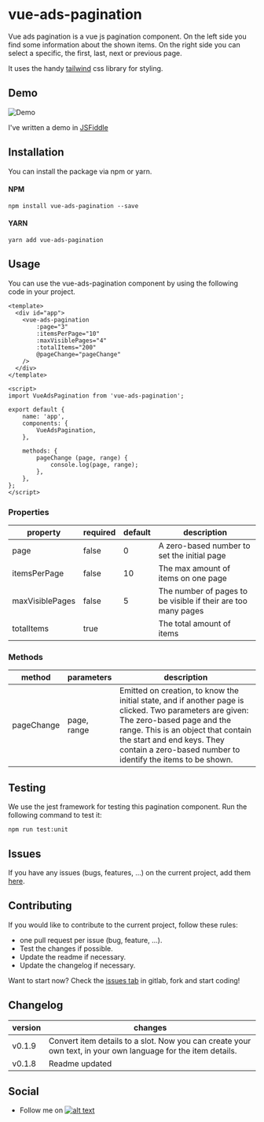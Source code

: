 # vue-ads-pagination

Vue ads pagination is a vue js pagination component. 
On the left side you find some information about the shown items.
On the right side you can select a specific, the first, last, next or previous page.

It uses the handy
[tailwind](https://tailwindcss.com/docs/what-is-tailwind/) css library for styling.

## Demo

![Demo](https://media.giphy.com/media/1AfMQogZf9Y5ci8ck3/giphy.gif)

I've written a demo in [JSFiddle](https://jsfiddle.net/arnedesmedt/18n9k6vm)

## Installation

You can install the package via npm or yarn.

#### NPM

```npm install vue-ads-pagination --save```

#### YARN

```yarn add vue-ads-pagination```

## Usage

You can use the vue-ads-pagination component by using the following code in your project.

```vue
<template>
  <div id="app">
    <vue-ads-pagination
        :page="3"
        :itemsPerPage="10"
        :maxVisiblePages="4"
        :totalItems="200"
        @pageChange="pageChange"
    />
  </div>
</template>

<script>
import VueAdsPagination from 'vue-ads-pagination';

export default {
    name: 'app',
    components: {
        VueAdsPagination,
    },

    methods: {
        pageChange (page, range) {
            console.log(page, range);
        },
    },
};
</script>
```

### Properties

| property | required | default | description |
| --- | --- | --- | --- |
| page | false | 0 | A zero-based number to set the initial page |
| itemsPerPage | false | 10 | The max amount of items on one page |
| maxVisiblePages | false | 5 | The number of pages to be visible if their are too many pages |
| totalItems | true |  | The total amount of items |

### Methods

| method | parameters | description |
| --- | --- | --- |
| pageChange | page, range | Emitted on creation, to know the initial state, and if another page is clicked. Two parameters are given: The zero-based page and the range. This is an object that contain the start and end keys. They contain a zero-based number to identify the items to be shown.|

## Testing

We use the jest framework for testing this pagination component. Run the following command to test it:

```
npm run test:unit
```

## Issues

If you have any issues (bugs, features, ...) on the current project, add them [here](https://gitlab.com/arnedesmedt/vue-ads-pagination/issues/new).

## Contributing

If you would like to contribute to the current project, follow these rules:
 
 - one pull request per issue (bug, feature, ...).
 - Test the changes if possible.
 - Update the readme if necessary.
 - Update the changelog if necessary.
 
Want to start now? Check the [issues tab](https://gitlab.com/arnedesmedt/vue-ads-pagination/issues) in gitlab, fork and start coding!

## Changelog

| version | changes | 
| --- | --- |
| v0.1.9 | Convert item details to a slot. Now you can create your own text, in your own language for the item details. |
| v0.1.8 | Readme updated |

## Social

[1]: http://www.twitter.com/arnesmedt
[1.1]: http://i.imgur.com/wWzX9uB.png (@ArneSmedt)
 - Follow me on [![alt text][1.1]][1]

